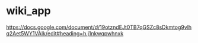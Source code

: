 # wiki_app

https://docs.google.com/document/d/19otzndEJt0TB7qGSZc8sDkmtog9vlhq2Aet5WY1VAlk/edit#heading=h.j1nkwqpwhnxk

